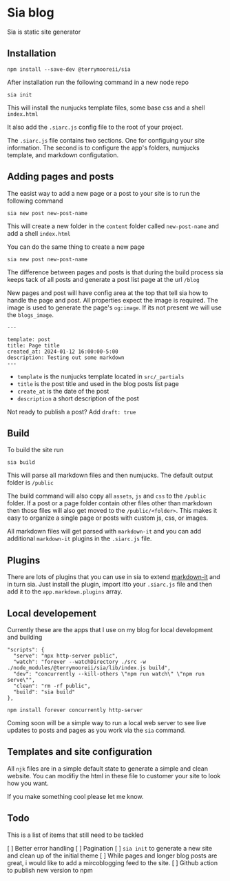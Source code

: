 # Sia blog

Sia is static site generator

## Installation

```
npm install --save-dev @terrymooreii/sia
```

After installation run the following command in a new node repo

```
sia init
```

This will install the nunjucks template files, some base css and a shell `index.html`

It also add the `.siarc.js` config file to the root of your project.

The `.siarc.js` file contains two sections.  One for configuing your site information. The second is to configure the app's folders, numjucks template, and markdown configutation. 


## Adding pages and posts

The easist way to add a new page or a post to your site is to run the following command

```
sia new post new-post-name
```

This will create a new folder in the `content` folder called `new-post-name` and add a shell `index.html`

You can do the same thing to create a new page

```
sia new post new-post-name
```

The difference between pages and posts is that during the build process sia keeps tack of all posts and generate a post list page at the url `/blog`

New pages and post will have config area at the top that tell sia how to handle the page and post.  All properties expect the image is required. The image is used to generate the page's `og:image`.  If its not present we will use the `blogs_image`.

```
---

template: post
title: Page title
created_at: 2024-01-12 16:00:00-5:00
description: Testing out some markdown
---
```

- `template` is the nunjucks template located in `src/_partials`
- `title` is the post title and used in the blog posts list page
- `create_at` is the date of the post
- `description` a short description of the post

Not ready to publish a post?  Add `draft: true`

## Build

To build the site run 

```
sia build
```

This will parse all markdown files and then numjucks. 
The default output folder is `/public`

The build command will also copy all `assets`, `js` and `css` to the `/public` folder.  If a post or a page folder contain other files other than markdown then those files will also get moved to the `/public/<folder>`.  This makes it easy to organize a single page or posts with custom js, css, or images.

All markdown files will get parsed with `markdown-it` and you can add additional `markdown-it` plugins in the `.siarc.js` file.

## Plugins

There are lots of plugins that you can use in sia to extend [markdown-it](https://github.com/markdown-it/markdown-it) and in turn sia.  Just install the plugin, import itto your `.siarc.js` file and then add it to the `app.markdown.plugins` array.  

## Local developement 

Currently these are the apps that I use on my blog for local development and building

```
"scripts": {
  "serve": "npx http-server public",
  "watch": "forever --watchDirectory ./src -w ./node_modules/@terrymooreii/sia/lib/index.js build",
  "dev": "concurrently --kill-others \"npm run watch\" \"npm run serve\"",
  "clean": "rm -rf public",
  "build": "sia build"
},
```

```
npm install forever concurrently http-server
```

Coming soon will be a simple way to run a local web server to see live updates to posts and pages as you work via the `sia` command.

## Templates and site configuration

All `njk` files are in a simple default state to generate a simple and clean website.  You can modifiy the html in these file to customer your site to look how you want.

If you make something cool please let me know.


## Todo

This is a list of items that still need to be tackled

[ ] Better error handling
[ ] Pagination
[ ] `sia init` to generate a new site and clean up of the initial theme
[ ] While pages and longer blog posts are great, i would like to add a mircoblogging feed to the site.
[ ] Github action to publish new version to npm